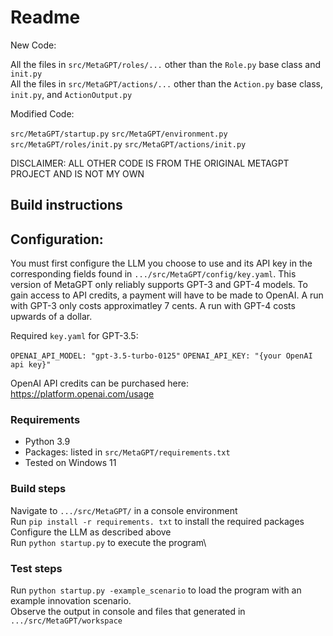 # Readme

New Code:

All the files in `src/MetaGPT/roles/...` other than the `Role.py` base class and `init.py`\
All the files in `src/MetaGPT/actions/...` other than the `Action.py` base class, `init.py`, and `ActionOutput.py`

Modified Code:

`src/MetaGPT/startup.py`
`src/MetaGPT/environment.py`
`src/MetaGPT/roles/init.py`
`src/MetaGPT/actions/init.py`

DISCLAIMER: ALL OTHER CODE IS FROM THE ORIGINAL METAGPT PROJECT AND IS NOT MY OWN


## Build instructions

## Configuration:

You must first configure the LLM you choose to use and its API key in the corresponding fields found in `.../src/MetaGPT/config/key.yaml`. This version of MetaGPT only reliably supports GPT-3 and GPT-4 models. To gain access to API credits, a payment will have to be made to OpenAI. A run with GPT-3 only costs approximatley 7 cents. A run with GPT-4 costs upwards of a dollar.

Required `key.yaml` for GPT-3.5:

`OPENAI_API_MODEL: "gpt-3.5-turbo-0125"`
`OPENAI_API_KEY: "{your OpenAI api key}"`

OpenAI API credits can be purchased here: https://platform.openai.com/usage


### Requirements

* Python 3.9
* Packages: listed in `src/MetaGPT/requirements.txt` 
* Tested on Windows 11

### Build steps

Navigate to `.../src/MetaGPT/` in a console environment\
Run `pip install -r requirements. txt` to install the required packages\
Configure the LLM as described above\
Run `python startup.py` to execute the program\

### Test steps

Run `python startup.py -example_scenario` to load the program with an example innovation scenario.\
Observe the output in console and files that generated in `.../src/MetaGPT/workspace`

